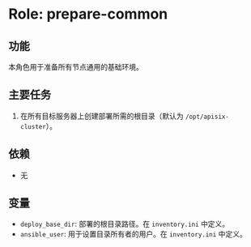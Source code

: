 # Role: prepare-common

## 功能

本角色用于准备所有节点通用的基础环境。

## 主要任务

1.  在所有目标服务器上创建部署所需的根目录（默认为 `/opt/apisix-cluster`）。

## 依赖

-   无

## 变量

-   `deploy_base_dir`: 部署的根目录路径。在 `inventory.ini` 中定义。
-   `ansible_user`: 用于设置目录所有者的用户。在 `inventory.ini` 中定义。
